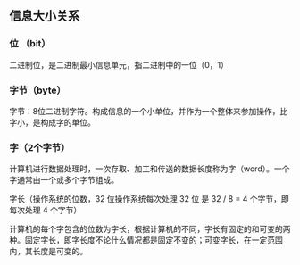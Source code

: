 ## 信息大小关系

### 位 （bit）

二进制位，是二进制最小信息单元，指二进制中的一位（0，1）

### 字节（byte）

字节：8位二进制字符。构成信息的一个小单位，并作为一个整体来参加操作，比字小，是构成字的单位。

### 字（2个字节）

计算机进行数据处理时，一次存取、加工和传送的数据长度称为字（word）。一个字通常由一个或多个字节组成。

字长（操作系统的位数，32 位操作系统每次处理 32 位 是 32 / 8 = 4 个字节，即每次处理 4 个字节）

计算机的每个字包含的位数为字长，根据计算机的不同，字长有固定的和可变的两种。固定字长，即字长度不论什么情况都是固定不变的；可变字长，在一定范围内，其长度是可变的。

